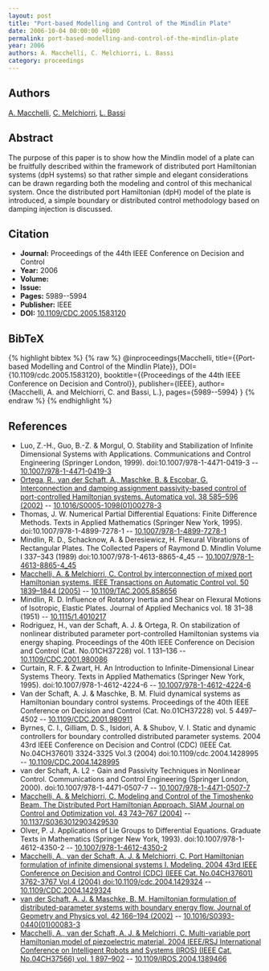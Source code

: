 ```yaml
---
layout: post
title: "Port-based Modelling and Control of the Mindlin Plate"
date: 2006-10-04 00:00:00 +0100
permalink: port-based-modelling-and-control-of-the-mindlin-plate
year: 2006
authors: A. Macchelli, C. Melchiorri, L. Bassi
category: proceedings
---
```

 
## Authors
[A. Macchelli](authors/alessandro_macchelli), [C. Melchiorri](authors/claudio_melchiorri), [L. Bassi](authors/luca_bassi)
 
## Abstract
The purpose of this paper is to show how the Mindlin model of a plate can be fruitfully described within the framework of distributed port Hamiltonian systems (dpH systems) so that rather simple and elegant considerations can be drawn regarding both the modeling and control of this mechanical system. Once the distributed port Hamiltonian (dpH) model of the plate is introduced, a simple boundary or distributed control methodology based on damping injection is discussed.
 
## Citation
- **Journal:** Proceedings of the 44th IEEE Conference on Decision and Control
- **Year:** 2006
- **Volume:** 
- **Issue:** 
- **Pages:** 5989--5994
- **Publisher:** IEEE
- **DOI:** [10.1109/CDC.2005.1583120](https://doi.org/10.1109/CDC.2005.1583120)
 
## BibTeX
{% highlight bibtex %}
{% raw %}
@inproceedings{Macchelli,
  title={{Port-based Modelling and Control of the Mindlin Plate}},
  DOI={10.1109/cdc.2005.1583120},
  booktitle={{Proceedings of the 44th IEEE Conference on Decision and Control}},
  publisher={IEEE},
  author={Macchelli, A. and Melchiorri, C. and Bassi, L.},
  pages={5989--5994}
}
{% endraw %}
{% endhighlight %}
 
## References
- Luo, Z.-H., Guo, B.-Z. & Morgul, O. Stability and Stabilization of Infinite Dimensional Systems with Applications. Communications and Control Engineering (Springer London, 1999). doi:10.1007/978-1-4471-0419-3 -- [10.1007/978-1-4471-0419-3](https://doi.org/10.1007/978-1-4471-0419-3)
- [Ortega, R., van der Schaft, A., Maschke, B. & Escobar, G. Interconnection and damping assignment passivity-based control of port-controlled Hamiltonian systems. Automatica vol. 38 585–596 (2002)](interconnection-and-damping-assignment-passivity-based-control-of-port-controlled-hamiltonian-systems) -- [10.1016/S0005-1098(01)00278-3](https://doi.org/10.1016/S0005-1098(01)00278-3)
- Thomas, J. W. Numerical Partial Differential Equations: Finite Difference Methods. Texts in Applied Mathematics (Springer New York, 1995). doi:10.1007/978-1-4899-7278-1 -- [10.1007/978-1-4899-7278-1](https://doi.org/10.1007/978-1-4899-7278-1)
- Mindlin, R. D., Schacknow, A. & Deresiewicz, H. Flexural Vibrations of Rectangular Plates. The Collected Papers of Raymond D. Mindlin Volume I 337–343 (1989) doi:10.1007/978-1-4613-8865-4_45 -- [10.1007/978-1-4613-8865-4_45](https://doi.org/10.1007/978-1-4613-8865-4_45)
- [Macchelli, A. & Melchiorri, C. Control by interconnection of mixed port Hamiltonian systems. IEEE Transactions on Automatic Control vol. 50 1839–1844 (2005)](control-by-interconnection-of-mixed-port-hamiltonian-systems) -- [10.1109/TAC.2005.858656](https://doi.org/10.1109/TAC.2005.858656)
- Mindlin, R. D. Influence of Rotatory Inertia and Shear on Flexural Motions of Isotropic, Elastic Plates. Journal of Applied Mechanics vol. 18 31–38 (1951) -- [10.1115/1.4010217](https://doi.org/10.1115/1.4010217)
- Rodriguez, H., van der Schaft, A. J. & Ortega, R. On stabilization of nonlinear distributed parameter port-controlled Hamiltonian systems via energy shaping. Proceedings of the 40th IEEE Conference on Decision and Control (Cat. No.01CH37228) vol. 1 131–136 -- [10.1109/CDC.2001.980086](https://doi.org/10.1109/CDC.2001.980086)
- Curtain, R. F. & Zwart, H. An Introduction to Infinite-Dimensional Linear Systems Theory. Texts in Applied Mathematics (Springer New York, 1995). doi:10.1007/978-1-4612-4224-6 -- [10.1007/978-1-4612-4224-6](https://doi.org/10.1007/978-1-4612-4224-6)
- Van der Schaft, A. J. & Maschke, B. M. Fluid dynamical systems as Hamiltonian boundary control systems. Proceedings of the 40th IEEE Conference on Decision and Control (Cat. No.01CH37228) vol. 5 4497–4502 -- [10.1109/CDC.2001.980911](https://doi.org/10.1109/CDC.2001.980911)
- Byrnes, C. I., Gilliam, D. S., Isidori, A. & Shubov, V. I. Static and dynamic controllers for boundary controlled distributed parameter systems. 2004 43rd IEEE Conference on Decision and Control (CDC) (IEEE Cat. No.04CH37601) 3324-3325 Vol.3 (2004) doi:10.1109/cdc.2004.1428995 -- [10.1109/CDC.2004.1428995](https://doi.org/10.1109/CDC.2004.1428995)
- van der Schaft, A. L2 - Gain and Passivity Techniques in Nonlinear Control. Communications and Control Engineering (Springer London, 2000). doi:10.1007/978-1-4471-0507-7 -- [10.1007/978-1-4471-0507-7](https://doi.org/10.1007/978-1-4471-0507-7)
- [Macchelli, A. & Melchiorri, C. Modeling and Control of the Timoshenko Beam. The Distributed Port Hamiltonian Approach. SIAM Journal on Control and Optimization vol. 43 743–767 (2004)](modeling-and-control-of-the-timoshenko-beam-the-distributed-port-hamiltonian-approach) -- [10.1137/S0363012903429530](https://doi.org/10.1137/S0363012903429530)
- Olver, P. J. Applications of Lie Groups to Differential Equations. Graduate Texts in Mathematics (Springer New York, 1993). doi:10.1007/978-1-4612-4350-2 -- [10.1007/978-1-4612-4350-2](https://doi.org/10.1007/978-1-4612-4350-2)
- [Macchelli, A., van der Schaft, A. J. & Melchiorri, C. Port Hamiltonian formulation of infinite dimensional systems I. Modeling. 2004 43rd IEEE Conference on Decision and Control (CDC) (IEEE Cat. No.04CH37601) 3762-3767 Vol.4 (2004) doi:10.1109/cdc.2004.1429324](port-hamiltonian-formulation-of-infinite-dimensional-systems-i-modeling) -- [10.1109/CDC.2004.1429324](https://doi.org/10.1109/CDC.2004.1429324)
- [van der Schaft, A. J. & Maschke, B. M. Hamiltonian formulation of distributed-parameter systems with boundary energy flow. Journal of Geometry and Physics vol. 42 166–194 (2002)](hamiltonian-formulation-of-distributed-parameter-systems-with-boundary-energy-flow) -- [10.1016/S0393-0440(01)00083-3](https://doi.org/10.1016/S0393-0440(01)00083-3)
- [Macchelli, A., van der Schaft, A. J. & Melchiorri, C. Multi-variable port Hamiltonian model of piezoelectric material. 2004 IEEE/RSJ International Conference on Intelligent Robots and Systems (IROS) (IEEE Cat. No.04CH37566) vol. 1 897–902](multi-variable-port-hamiltonian-model-of-piezoelectric-material) -- [10.1109/IROS.2004.1389466](https://doi.org/10.1109/IROS.2004.1389466)

